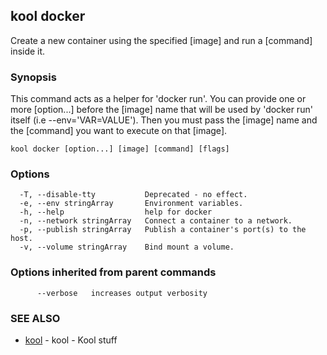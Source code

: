 ## kool docker

Create a new container using the specified [image] and run a [command] inside it.

### Synopsis

This command acts as a helper for 'docker run'.
You can provide one or more [option...] before the [image] name that will be used
by 'docker run' itself (i.e --env='VAR=VALUE'). Then you must pass
the [image] name and the [command] you want to execute on that [image].

```
kool docker [option...] [image] [command] [flags]
```

### Options

```
  -T, --disable-tty           Deprecated - no effect.
  -e, --env stringArray       Environment variables.
  -h, --help                  help for docker
  -n, --network stringArray   Connect a container to a network.
  -p, --publish stringArray   Publish a container's port(s) to the host.
  -v, --volume stringArray    Bind mount a volume.
```

### Options inherited from parent commands

```
      --verbose   increases output verbosity
```

### SEE ALSO

* [kool](kool)	 - kool - Kool stuff

